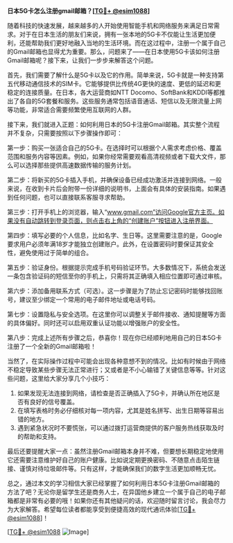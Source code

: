**日本5G卡怎么注册gmail邮箱？[[TG💪+ @esim1088](https://t.me/s/esim1088)]**

随着科技的快速发展，越来越多的人开始使用智能手机和网络服务来满足日常需求。对于在日本生活的朋友们来说，拥有一张本地的5G卡不仅能让生活更加便利，还能帮助我们更好地融入当地的生活环境。而在这过程中，注册一个属于自己的Gmail邮箱也显得尤为重要。那么，问题来了——在日本使用5G卡该如何注册Gmail邮箱呢？接下来，让我们一步步来解答这个问题。

首先，我们需要了解什么是5G卡以及它的作用。简单来说，5G卡就是一种支持第五代移动通信技术的SIM卡。它能够提供比传统4G更快的速度、更低的延迟和更稳定的连接质量。在日本，各大运营商如NTT Docomo、SoftBank和KDDI等都推出了各自的5G套餐和服务。这些服务通常包括语音通话、短信以及无限流量上网等功能，非常适合需要频繁使用互联网的人群。

接下来，我们就进入正题：如何利用日本的5G卡注册Gmail邮箱。其实整个流程并不复杂，只需要按照以下步骤操作即可：

第一步：购买一张适合自己的5G卡。在选择时可以根据个人需求考虑价格、覆盖范围和服务内容等因素。例如，如果你经常需要观看高清视频或者下载大文件，那么可以选择那些提供高速数据传输的服务计划。

第二步：将新买的5G卡插入手机，并确保设备已经成功激活并连接到网络。一般来说，在收到卡片后会附带一份详细的说明书，上面会有具体的安装指南。如果遇到任何问题，也可以直接联系客服寻求帮助。

第三步：打开手机上的浏览器，输入“www.gmail.com”访问Google官方主页。如果没有自动跳转到登录页面，则点击右上角的“创建账户”按钮进入注册界面。

第四步：填写必要的个人信息，比如名字、生日等。这里需要注意的是，Google要求用户必须年满18岁才能独立创建账户。此外，在设置密码时要保证其安全性，避免使用过于简单的组合。

第五步：验证身份。根据提示完成手机号码验证环节。大多数情况下，系统会发送一条包含验证码的短信至你的手机上，只需将其正确填入相应位置即可通过审核。

第六步：添加备用联系方式（可选）。这一步骤是为了防止忘记密码时能够找回账号，建议至少绑定一个常用的电子邮件地址或电话号码。

第七步：设置隐私与安全选项。在这里你可以调整关于邮件接收、通知提醒等方面的具体偏好。同时还可以启用双重认证功能以增强账户的安全性。

第八步：完成上述所有步骤之后，恭喜你！现在你已经顺利地用自己的日本5G卡注册了一个全新的Gmail邮箱啦！

当然了，在实际操作过程中可能会出现各种意想不到的情况。比如有时候由于网络不稳定导致某些步骤无法正常进行；又或者是不小心输错了关键信息等等。针对这些问题，这里给大家分享几个小技巧：

1. 如果发现无法连接到网络，请检查是否正确插入了5G卡，并确认所在地区是否有良好的信号覆盖。
2. 在填写表格时务必仔细核对每一项内容，尤其是姓名拼写、出生日期等容易出错的地方。
3. 遇到紧急状况时不要慌张，可以通过拨打运营商提供的客户服务热线获取及时的帮助和支持。

最后还要提醒大家一点：虽然注册Gmail邮箱本身并不难，但要想长期稳定地使用它还需要注意维护好自己的账户健康。比如说定期更换密码、不随意点击陌生链接、谨慎对待垃圾邮件等。只有这样，才能确保我们的数字生活更加顺畅无忧。

总之，通过本文的学习相信大家已经掌握了如何利用日本5G卡注册Gmail邮箱的方法了吧？无论你是留学生还是商务人士，在异国他乡建立一个属于自己的电子邮箱都是非常有必要的哦！如果你还有其他疑问的话，欢迎随时留言讨论，我会尽力为大家解答。希望每位读者都能享受到便捷高效的现代通讯体验[[TG💪+ @esim1088](https://t.me/s/esim1088)]！

[[TG💪+ @esim1088](https://t.me/s/esim1088) ![Image](https://i.postimg.cc/4NQfJmqS/Snipaste-2025-05-13-00-14-12.png)]